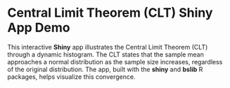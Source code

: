 # Central Limit Theorem (CLT) Shiny App Demo

This interactive **Shiny** app illustrates the Central Limit Theorem (CLT) through a dynamic histogram. 
The CLT states that the sample mean approaches a normal distribution as the sample size increases, regardless of the original distribution.
The app, built with the **shiny** and **bslib** R packages, helps visualize this convergence.